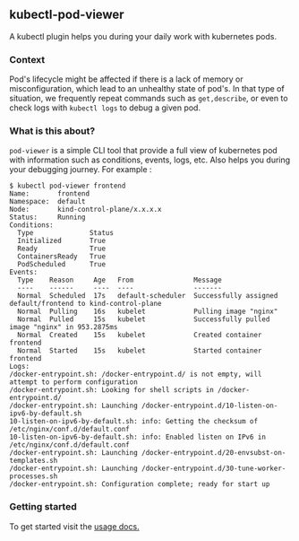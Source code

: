 ## kubectl-pod-viewer

A kubectl plugin helps you during your daily work with kubernetes pods.

### Context
Pod's lifecycle might be affected if there is a lack of memory or misconfiguration, which lead to an unhealthy state of pod's. In that type of situation, we frequently repeat commands such as `get,describe`,
or even to check logs with `kubectl logs` to debug a given pod.

### What is this about?

`pod-viewer` is a simple CLI tool that provide a full view of kubernetes pod with information such as conditions, events, logs, etc. Also helps you during your debugging journey. For example :

```shell
$ kubectl pod-viewer frontend
Name:       frontend
Namespace:  default
Node:       kind-control-plane/x.x.x.x
Status:     Running
Conditions:
  Type              Status
  Initialized       True 
  Ready             True 
  ContainersReady   True 
  PodScheduled      True 
Events:
  Type    Reason     Age   From               Message
  ----    ------     ----  ----               -------
  Normal  Scheduled  17s   default-scheduler  Successfully assigned default/frontend to kind-control-plane
  Normal  Pulling    16s   kubelet            Pulling image "nginx"
  Normal  Pulled     15s   kubelet            Successfully pulled image "nginx" in 953.2875ms
  Normal  Created    15s   kubelet            Created container frontend
  Normal  Started    15s   kubelet            Started container frontend
Logs:  
/docker-entrypoint.sh: /docker-entrypoint.d/ is not empty, will attempt to perform configuration
/docker-entrypoint.sh: Looking for shell scripts in /docker-entrypoint.d/
/docker-entrypoint.sh: Launching /docker-entrypoint.d/10-listen-on-ipv6-by-default.sh
10-listen-on-ipv6-by-default.sh: info: Getting the checksum of /etc/nginx/conf.d/default.conf
10-listen-on-ipv6-by-default.sh: info: Enabled listen on IPv6 in /etc/nginx/conf.d/default.conf
/docker-entrypoint.sh: Launching /docker-entrypoint.d/20-envsubst-on-templates.sh
/docker-entrypoint.sh: Launching /docker-entrypoint.d/30-tune-worker-processes.sh
/docker-entrypoint.sh: Configuration complete; ready for start up

```

### Getting started

To get started visit the [usage docs.](doc/usage.md)